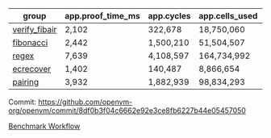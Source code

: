 | group | app.proof_time_ms | app.cycles | app.cells_used | leaf.proof_time_ms | leaf.cycles | leaf.cells_used |
| -- | -- | -- | -- | -- | -- | -- |
| [verify_fibair](https://github.com/openvm-org/openvm/blob/benchmark-results/benchmarks-pr/2006/verify_fibair-8df0b3f04c6662e92e3ce8fb6227b44e05457050.md) | 2,102 |  322,678 |  18,750,060 |- | - | - |
| [fibonacci](https://github.com/openvm-org/openvm/blob/benchmark-results/benchmarks-pr/2006/fibonacci-8df0b3f04c6662e92e3ce8fb6227b44e05457050.md) | 2,442 |  1,500,210 |  51,504,507 |- | - | - |
| [regex](https://github.com/openvm-org/openvm/blob/benchmark-results/benchmarks-pr/2006/regex-8df0b3f04c6662e92e3ce8fb6227b44e05457050.md) | 7,639 |  4,108,597 |  164,734,992 |- | - | - |
| [ecrecover](https://github.com/openvm-org/openvm/blob/benchmark-results/benchmarks-pr/2006/ecrecover-8df0b3f04c6662e92e3ce8fb6227b44e05457050.md) | 1,402 |  140,487 |  8,866,654 |- | - | - |
| [pairing](https://github.com/openvm-org/openvm/blob/benchmark-results/benchmarks-pr/2006/pairing-8df0b3f04c6662e92e3ce8fb6227b44e05457050.md) | 3,932 |  1,882,939 |  98,834,293 |- | - | - |


Commit: https://github.com/openvm-org/openvm/commit/8df0b3f04c6662e92e3ce8fb6227b44e05457050

[Benchmark Workflow](https://github.com/openvm-org/openvm/actions/runs/17108937443)
